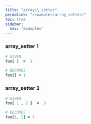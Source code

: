 ```yaml
---
title: "array\\_setter"
permalink: "/examples/array_setter/"
toc: true
sidebar:
  nav: "examples"
---
```


### array\_setter 1
```ruby
# GIVEN
foo[ ]  =  1
```
```ruby
# BECOMES
foo[] = 1
```
### array\_setter 2
```ruby
# GIVEN
foo[ 1 , 2 ]  =  3
```
```ruby
# BECOMES
foo[1, 2] = 3
```
